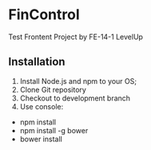 # FinControl
Test Frontent Project by FE-14-1 LevelUp

## Installation

1. Install Node.js and npm to your OS;
2. Clone Git repository
3. Checkout to development branch
4. Use console:

* npm install
* npm install -g bower
* bower install

